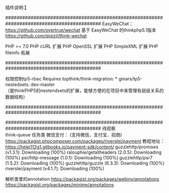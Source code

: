 插件说明:】




##########################################################################################
EasyWeChat： https://github.com/overtrue/wechat
基于 EasyWeChat 的thinkphp5.1版本  https://github.com/qiqizjl/think-wechat

 PHP >= 7.0
 PHP cURL 扩展
 PHP OpenSSL 扩展
 PHP SimpleXML 扩展
 PHP fileinfo 拓展

##########################################################################################

权限控制tp5-rbac 
Requires
    topthink/think-migration: *
    gmars/tp5-nestedsets: dev-master  
    （是thinkPHP5的nestendsets的扩展，能够方便的在项目中来管理有层级关系的数据结构）

##########################################################################################



##########################################################################################
待观察    
think-queue 任务类
微信支付： (支持微信、支付宝、招商)  https://packagist.phpcomposer.com/packages/riverslei/payment
教程地址：https://helei112g1.gitbooks.io/payment-sdk/content/
  guzzlehttp/promises (v1.3.1): Downloading (100%)
  ralouphie/getallheaders (2.0.5): Downloading (100%)
  psr/http-message (1.0.1): Downloading (100%)
  guzzlehttp/psr7 (1.5.2): Downloading (100%)
  guzzlehttp/guzzle (6.3.3): Downloading (100%)
  riverslei/payment (v4.1.7): Downloading (100%)
  
  
    
  解析类里的annotation 
  https://packagist.org/packages/webiny/annotations
  https://packagist.org/packages/minime/annotations